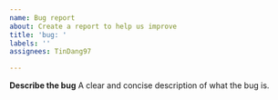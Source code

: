 ```yaml
---
name: Bug report
about: Create a report to help us improve
title: 'bug: '
labels: ''
assignees: TinDang97

---
```


**Describe the bug**
A clear and concise description of what the bug is.
